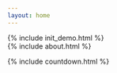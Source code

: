 ```yaml
---
layout: home
---
```

<section class="py-2 container-fluid" id="header">
    {% include init_demo.html %}
</section>
<!-- <section class="py-2 container-fluid" id="header">
<div class="display-2 pb-2 pt-1 text-center" style="font-family: Bantayog"><strong class="color-primary-4">Pista ng Mapa is Back!</strong></div>
<div class="container display-4 text-center pb-2" id="demo"></div>
</section> -->

<!-- <section class="pt-4 pb-2 container-fluid bg-color-accent-2" id="trav">
<div class="container">
<p class="larger">
<strong>Attending the Pista?</strong>
<br>
Read the <a href="{{ site.baseurl }}/conference/travel-guidelines">travel guidelines</a> first.
</p>
</div>
</section> -->

<section class="py-4 container-fluid" id="about">
    {% include about.html %}
</section>

<!-- <section class="py-4 container-fluid bg-color-accent-2" id="program">
    {% include home_program.html %}
</section> -->

<!-- <section class="py-4 container-fluid bg-color-accent-2" id="cfp">
    {% include home_cfp.html %}
</section> -->

<!-- <section class="py-4 container-fluid bg-color-accent-2" id="registration">
    {% include home_reg.html %}
</section> -->


<!-- <section class="py-4 container-fluid bg-color-accent-2" id="volunteers">
    {% include home_cfv.html %}
</section>
 -->

<!-- <section class="py-4 container-fluid" id="univ-partner">
    {% include home_univ_partner.html %}
</section>

<section class="py-4 container-fluid" id="sponsors">
    {% include home_sponsors.html %}
</section> -->


{% include countdown.html %}